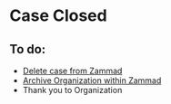 # Case Closed

## To do:

* [Delete case from Zammad](zammad-setup-organization-onboard/case-deletion.md)
* [Archive Organization within Zammad](zammad-setup-organization-onboard/archiving.md)
* Thank you to Organization 



